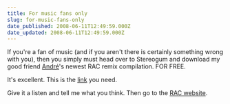 ```yaml
---
title: For music fans only
slug: for-music-fans-only
date_published: 2008-06-11T12:49:59.000Z
date_updated: 2008-06-11T12:49:59.000Z
---
```


If you're a fan of music (and if you aren't there is certainly something wrong with you), then you simply must head over to Stereogum and download my good friend [André](http://www.andreandliz.com)'s newest RAC remix compilation. FOR FREE.

It's excellent. This is the [link](http://stereogum.com/archives/mp3/stereogum-presents-rac-vol-1_010342.html) you need.

Give it a listen and tell me what you think. Then go to the [RAC website](http://theremixcompany.co.uk).
